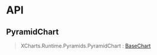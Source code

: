 # API

## PyramidChart

> XCharts.Runtime.Pyramids.PyramidChart : [BaseChart](https://xcharts-team.github.io/docs/api#basechart)

